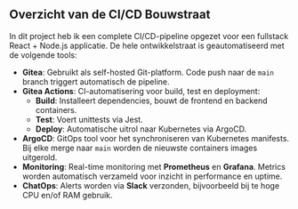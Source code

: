 ## Overzicht van de CI/CD Bouwstraat

In dit project heb ik een complete CI/CD-pipeline opgezet voor een fullstack React + Node.js applicatie. De hele ontwikkelstraat is geautomatiseerd met de volgende tools:

- **Gitea**: Gebruikt als self-hosted Git-platform. Code push naar de `main` branch triggert automatisch de pipeline.
- **Gitea Actions**: CI-automatisering voor build, test en deployment:
  - **Build**: Installeert dependencies, bouwt de frontend en backend containers.
  - **Test**: Voert unittests via Jest.
  - **Deploy**: Automatische uitrol naar Kubernetes via ArgoCD.
- **ArgoCD**: GitOps tool voor het synchroniseren van Kubernetes manifests. Bij elke merge naar `main` worden de nieuwste containers images uitgerold.
- **Monitoring**: Real-time monitoring met **Prometheus** en **Grafana**. Metrics worden automatisch verzameld voor inzicht in performance en uptime.
- **ChatOps**: Alerts worden via **Slack** verzonden, bijvoorbeeld bij te hoge CPU en/of RAM gebruik.

